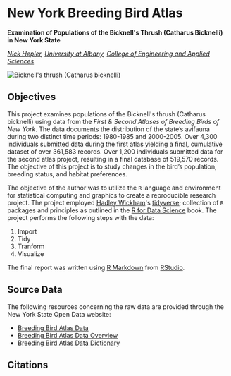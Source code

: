 # New York Breeding Bird Atlas #
__Examination of Populations of the Bicknell's Thrush (Catharus Bicknelli) in New York State__

_[Nick Hepler](http://www.albany.edu/~nh998156/), [University at Albany](http://www.albany.edu), [College of Engineering and Applied Sciences](http://www.albany.edu/ceas/)_

![Bicknell's thrush (Catharus bicknelli)](https://upload.wikimedia.org/wikipedia/commons/thumb/7/76/Bicknells_Thrush_From_The_Crossley_ID_Guide_Eastern_Birds.jpg/320px-Bicknells_Thrush_From_The_Crossley_ID_Guide_Eastern_Birds.jpg "Bicknells Thrush From The Crossley ID Guide Eastern Birds")

## Objectives ##
This project examines populations of the Bicknell's thrush (Catharus bicknelli) using data from the *First & Second Atlases of Breeding Birds of New York*. The data documents the distribution of the state’s avifauna during two distinct time periods: 1980-1985 and 2000-2005. Over 4,300 individuals submitted data during the first atlas yielding a final, cumulative dataset of over 361,583 records. Over 1,200 individuals submitted data for the second atlas project, resulting in a final database of 519,570 records. The objective of this project is to study changes in the bird’s population, breeding status, and habitat preferences.

The objective of the author was to utilize the `R` language and environment for statistical computing and graphics to create a reproducible research project. The project employed [Hadley Wickham](http://hadley.nz/)'s [tidyverse](http://tidyverse.org/); collection of `R` packages and principles as outlined in the [R for Data Science](http://r4ds.had.co.nz/) book. The project performs the following steps with the data:

1.   Import
1.   Tidy
1.   Tranform
1.   Visualize

The final report was  written using [R Markdown]( http://rmarkdown.rstudio.com/) from [RStudio](http://rstudio.com/).

## Source Data ##
The following resources concerning the raw data are provided through the New York State Open Data website:
*   [Breeding Bird Atlas Data](https://data.ny.gov/api/views/vk8g-ypxi/rows.csv?accessType=DOWNLOAD)
*   [Breeding Bird Atlas Data Overview](https://data.ny.gov/api/views/vk8g-ypxi/files/3h1Sws5-BKFpDXCx8bqD93I6I3l7oEKGZiXP_jSTGrQ?download=true&filename=NYSDEC_BreedinBirdAtlas_Overview.pdf)
*   [Breeding Bird Atlas Data Dictionary](https://data.ny.gov/api/views/vk8g-ypxi/files/qROkFDnLWBLWn2p2zN3vxJG1-eiOMaDU6mCB47rX8KM?download=true&filename=NYSDEC_BreedingBirdAtlas_DataFileLayout.pdf)

## Citations ##
